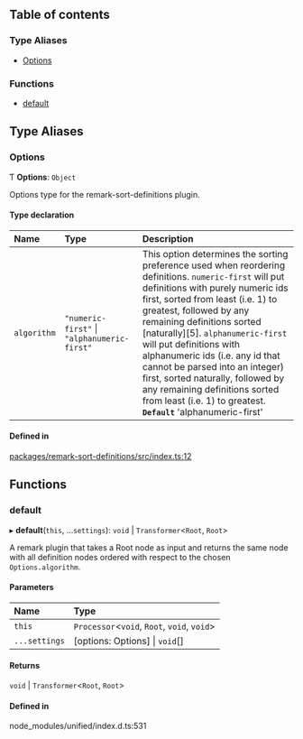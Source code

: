 ## Table of contents

### Type Aliases

- [Options][1]

### Functions

- [default][2]

## Type Aliases

### Options

Ƭ **Options**: `Object`

Options type for the remark-sort-definitions plugin.

#### Type declaration

| Name        | Type                                        | Description                                                                                                                                                                                                                                                                                                                                                                                                                                                                                                              |
| :---------- | :------------------------------------------ | :----------------------------------------------------------------------------------------------------------------------------------------------------------------------------------------------------------------------------------------------------------------------------------------------------------------------------------------------------------------------------------------------------------------------------------------------------------------------------------------------------------------------- |
| `algorithm` | `"numeric-first"` \| `"alphanumeric-first"` | This option determines the sorting preference used when reordering definitions. `numeric-first` will put definitions with purely numeric ids first, sorted from least (i.e. 1) to greatest, followed by any remaining definitions sorted \[naturally]\[5]. `alphanumeric-first` will put definitions with alphanumeric ids (i.e. any id that cannot be parsed into an integer) first, sorted naturally, followed by any remaining definitions sorted from least (i.e. 1) to greatest. **`Default`** 'alphanumeric-first' |

#### Defined in

[packages/remark-sort-definitions/src/index.ts:12][3]

## Functions

### default

▸ **default**(`this`, ...`settings`): `void` | `Transformer`<`Root`, `Root`>

A remark plugin that takes a Root node as input and returns the same node with
all definition nodes ordered with respect to the chosen `Options.algorithm`.

#### Parameters

| Name          | Type                                        |
| :------------ | :------------------------------------------ |
| `this`        | `Processor`<`void`, `Root`, `void`, `void`> |
| `...settings` | \[options: Options] \| `void`\[]            |

#### Returns

`void` | `Transformer`<`Root`, `Root`>

#### Defined in

node_modules/unified/index.d.ts:531

[1]: README.md#options
[2]: README.md#default
[3]:
  https://github.com/Xunnamius/unified-utils/blob/7ddf2f1/packages/remark-sort-definitions/src/index.ts#L12
